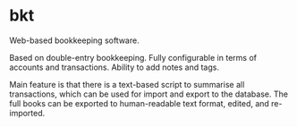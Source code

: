 # bkt

Web-based bookkeeping software.

Based on double-entry bookkeeping. Fully configurable in terms of accounts and transactions. Ability to add notes and tags.

Main feature is that there is a text-based script to summarise all transactions, which can be used for import and export to the database. The full books can be exported to human-readable text format, edited, and re-imported.

